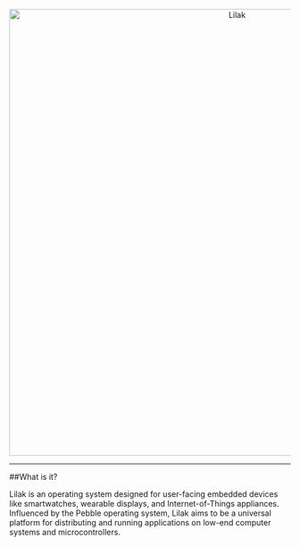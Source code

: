 <p align="center">
  <img src="documentation/art/logo_fullname_hq" width="800" title="Lilak">
</p>

---

##What is it?

Lilak is an operating system designed for user-facing embedded devices like smartwatches, wearable displays, and Internet-of-Things appliances. 
Influenced by the Pebble operating system, Lilak aims to be a universal platform for distributing and running applications on low-end computer systems and microcontrollers. 

